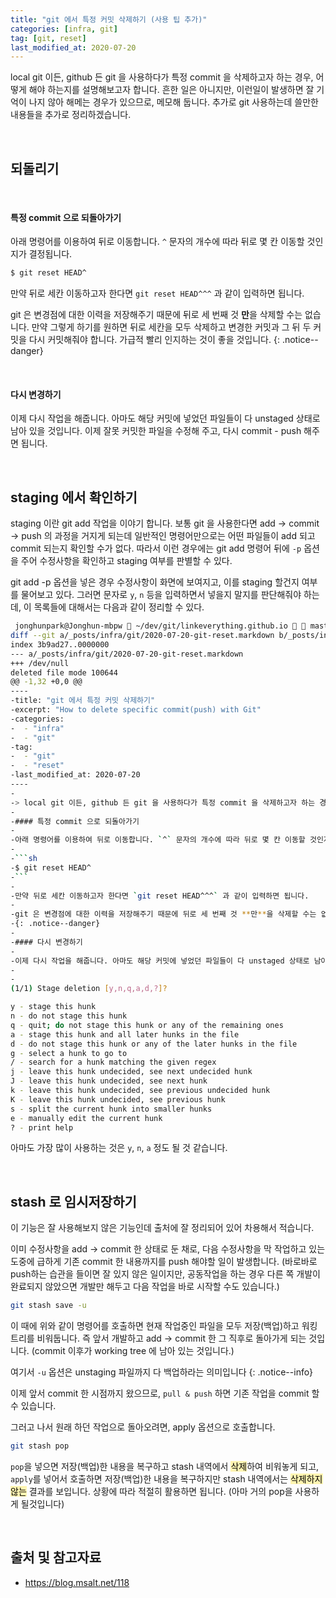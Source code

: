 ```yaml
---
title: "git 에서 특정 커밋 삭제하기 (사용 팁 추가)"
categories: [infra, git]
tag: [git, reset]
last_modified_at: 2020-07-20
---
```

local git 이든, github 든 git 을 사용하다가 특정 commit 을 삭제하고자 하는 경우, 어떻게 해야 하는지를 설명해보고자 합니다. 흔한 일은 아니지만, 이런일이 발생하면 잘 기억이 나지 않아 해메는 경우가 있으므로, 메모해 둡니다. 추가로 git 사용하는데 쓸만한 내용들을 추가로 정리하겠습니다.

<br/>

## 되돌리기

<br/>

#### 특정 commit 으로 되돌아가기

아래 명령어를 이용하여 뒤로 이동합니다. `^` 문자의 개수에 따라 뒤로 몇 칸 이동할 것인지가 결정됩니다. 

```sh
$ git reset HEAD^
```

만약 뒤로 세칸 이동하고자 한다면 `git reset HEAD^^^` 과 같이 입력하면 됩니다.

git 은 변경점에 대한 이력을 저장해주기 때문에 뒤로 세 번째 것 **만**을 삭제할 수는 없습니다. 만약 그렇게 하기를 원하면 뒤로 세칸을 모두 삭제하고 변경한 커밋과 그 뒤 두 커밋을 다시 커밋해줘야 합니다. 가급적 빨리 인지하는 것이 좋을 것입니다.
{: .notice--danger}

<br/>

#### 다시 변경하기

이제 다시 작업을 해줍니다. 아마도 해당 커밋에 넣었던 파일들이 다 unstaged 상태로 남아 있을 것입니다. 이제 잘못 커밋한 파일을 수정해 주고, 다시 commit - push 해주면 됩니다. 

<br/>

## staging 에서 확인하기

staging 이란 git add 작업을 이야기 합니다. 보통 git 을 사용한다면 add &rarr; commit &rarr; push 의 과정을 거지게 되는데 일반적인 명령어만으로는 어떤 파일들이 add 되고 commit 되는지 확인할 수가 없다. 따라서 이런 경우에는 git add 명령어 뒤에 `-p` 옵션을 주어 수정사항을 확인하고 staging 여부를 판별할 수 있다. 

git add -p 옵션을 넣은 경우 수정사항이 화면에 보여지고, 이를 staging 할건지 여부를 물어보고 있다. 그러면 문자로 `y`, `n` 등을 입력하면서 넣을지 말지를 판단해줘야 하는데, 이 목록들에 대해서는 다음과 같이 정리할 수 있다.

```sh
 jonghunpark@Jonghun-mbpw  ~/dev/git/linkeverything.github.io   master  git add -p .
diff --git a/_posts/infra/git/2020-07-20-git-reset.markdown b/_posts/infra/git/2020-07-20-git-reset.markdown
index 3b9ad27..0000000
--- a/_posts/infra/git/2020-07-20-git-reset.markdown
+++ /dev/null
deleted file mode 100644
@@ -1,32 +0,0 @@
----
-title: "git 에서 특정 커밋 삭제하기"
-excerpt: "How to delete specific commit(push) with Git"
-categories:
-  - "infra"
-  - "git"
-tag:
-  - "git"
-  - "reset"
-last_modified_at: 2020-07-20
----
-
-> local git 이든, github 든 git 을 사용하다가 특정 commit 을 삭제하고자 하는 경우, 어떻게 해야 하는지를 설명해보고자 합니다. 흔한 일은 아니지만, 이런일이 발생하면 잘 기억이 나지 않아 해메는 경우가 있으므로, 메모해 둡니다.
-
-#### 특정 commit 으로 되돌아가기
-
-아래 명령어를 이용하여 뒤로 이동합니다. `^` 문자의 개수에 따라 뒤로 몇 칸 이동할 것인지가 결정됩니다.
-
-```sh
-$ git reset HEAD^
-```
-
-만약 뒤로 세칸 이동하고자 한다면 `git reset HEAD^^^` 과 같이 입력하면 됩니다.
-
-git 은 변경점에 대한 이력을 저장해주기 때문에 뒤로 세 번째 것 **만**을 삭제할 수는 없습니다. 만약 그렇게 하기를 원하면 뒤로 세칸을 모두 삭제하고 변경한 커밋과 그 뒤 두 커밋을 다시 커밋해줘야 합니다. 가급적 빨리 인지하는 것이 좋을 것입니다.
-{: .notice--danger}
-
-#### 다시 변경하기
-
-이제 다시 작업을 해줍니다. 아마도 해당 커밋에 넣었던 파일들이 다 unstaged 상태로 남아 있을 것입니다. 이제 잘못 커밋한 파일을 수정해 주고, 다시 commit - push 해주면 됩니다.
-
-
(1/1) Stage deletion [y,n,q,a,d,?]?
```

```sh
y - stage this hunk
n - do not stage this hunk
q - quit; do not stage this hunk or any of the remaining ones
a - stage this hunk and all later hunks in the file
d - do not stage this hunk or any of the later hunks in the file
g - select a hunk to go to
/ - search for a hunk matching the given regex
j - leave this hunk undecided, see next undecided hunk
J - leave this hunk undecided, see next hunk
k - leave this hunk undecided, see previous undecided hunk
K - leave this hunk undecided, see previous hunk
s - split the current hunk into smaller hunks
e - manually edit the current hunk
? - print help
```

아마도 가장 많이 사용하는 것은 `y`, `n`, `a` 정도 될 것 같습니다.

<br/>

## stash 로 임시저장하기

이 기능은 잘 사용해보지 않은 기능인데 출처에 잘 정리되어 있어 차용해서 적습니다. 

이미 수정사항을 add &rarr; commit 한 상태로 둔 채로, 다음 수정사항을 막 작업하고 있는 도중에 급하게 기존 commit 한 내용까지를 push 해야할 일이 발생합니다. (바로바로 push하는 습관을 들이면 잘 있지 않은 일이지만, 공동작업을 하는 경우 다른 쪽 개발이 완료되지 않았으면 개발만 해두고 다음 작업을 바로 시작할  수도 있습니다.)

```sh
git stash save -u
```

이 때에 위와 같이 명령어를 호출하면 현재 작업중인 파일을 모두 저장(백업)하고 워킹트리를 비워둡니다. 즉 앞서 개발하고 add &rarr; commit 한 그 직후로 돌아가게 되는 것입니다. (commit 이후가 working tree 에 남아 있는 것입니다.)

여기서 `-u` 옵션은 unstaging 파일까지 다 백업하라는 의미입니다
{: .notice--info}

이제 앞서 commit 한 시점까지 왔으므로, `pull & push` 하면 기존 작업을 commit 할 수 있습니다. 

그러고 나서 원래 하던 작업으로 돌아오려면, apply 옵션으로 호출합니다.

```sh
git stash pop
```

`pop`을 넣으면 저장(백업)한 내용을 복구하고 stash 내역에서 <mark style='background-color: #fff5b1'>삭제</mark>하여 비워놓게 되고, `apply`를 넣어서 호출하면 저장(백업)한 내용을 복구하지만 stash 내역에서는 <mark style='background-color: #fff5b1'>삭제하지 않는</mark> 결과를 보입니다. 상황에 따라 적절히 활용하면 됩니다. (아마 거의 pop을 사용하게 될것입니다)

<br/>

## 출처 및 참고자료

- <https://blog.msalt.net/118>